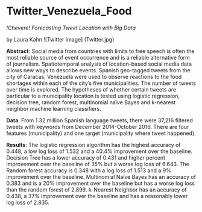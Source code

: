 # Twitter_Venezuela_Food

*!Chevere! Forecasting Tweet Location with Big Data*

by Laura Kahn ![Twitter image] (Twitter.jpg)

__Abstract__: Social media from countries with limits to free speech is often the most reliable source of event occurrence and is a reliable alternative form of journalism. Spatiotemporal analysis of location-based social media data allows new ways to describe events. Spanish geo-tagged tweets from the city of Caracas, Venezuela were used to observe reactions to the food shortages within each of the city’s five municipalities. The number of tweets over time is explored. The hypotheses of whether certain tweets are particular to a municipality location is tested using logistic regression, decision tree, random forest, multinomial naïve Bayes and k-nearest neighbor machine learning classifiers.

__Data__: From 1.32 million Spanish language tweets, there were 37,216 filtered tweets with keywords from December 2014-October 2016. There are four features (municipality) and one target (municipality where tweet happened).

__Results__: The logistic regression algorithm has the highest accuracy of 0.448, a low log loss of 1.532 and a 40.4% improvement over the baseline. Decision Tree has a lower accuracy of 0.431 and higher percent improvement over the baseline of 35% but a worse log loss of 6.643. The Random forest accuracy is 0.348 with a log loss of 1.513 and a 9% improvement over the baseline. Multinomial Naïve Bayes has an accuracy of 0.383 and is a 20% improvement over the baseline but has a worse log loss than the random forest of 2.899. k-Nearest Neighbor has an accuracy of 0.438, a 37% improvement over the baseline and has a reasonably lower log loss of 2.835. 

